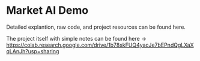 # Market AI Demo
Detailed explantion, raw code, and project resources can be found here.

The project itself with simple notes can be found here -> https://colab.research.google.com/drive/1b78skFUQ4yacJe7bEPndQgLXaXqLAnJh?usp=sharing
